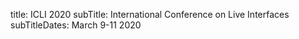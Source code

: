 title: ICLI 2020
subTitle: International Conference on Live Interfaces
subTitleDates: March 9-11 2020
